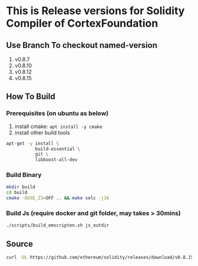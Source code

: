 # This is Release versions for Solidity Compiler of CortexFoundation

## Use Branch To checkout named-version

1. v0.8.7
2. v0.8.10
3. v0.8.12
4. v0.8.15

## How To Build

### Prerequisites (on ubuntu as below)
1. install cmake: `apt install -y cmake`
2. install other build tools
```bash
apt-get -y install \
           build-essential \
           git \
           libboost-all-dev
```

### Build Binary
``` bash
mkdir build
cd build
cmake -DUSE_Z3=OFF .. && make solc -j16
```

### Build Js (require docker and git folder, may takes > 30mins)
```bash
./scripts/build_emscripten.sh js_outdir
```

## Source
```bash
curl -OL https://github.com/ethereum/solidity/releases/download/v0.8.15/solidity_0.8.15.tar.gz
```

